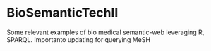 # BioSemanticTechII
Some relevant examples of bio medical semantic-web leveraging R, SPARQL. Importanto updating for querying MeSH
